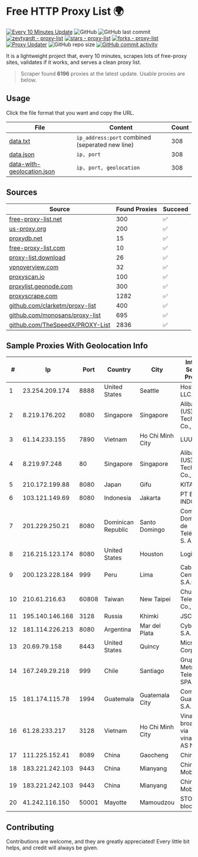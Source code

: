 
# Free HTTP Proxy List 🌍

[![Every 10 Minutes Update](https://github.com/mertguvencli/http-proxy-list/actions/workflows/main.yml/badge.svg?branch=main)](https://github.com/mertguvencli/http-proxy-list/actions/workflows/main.yml)
![GitHub](https://img.shields.io/github/license/mertguvencli/http-proxy-list)
![GitHub last commit](https://img.shields.io/github/last-commit/mertguvencli/http-proxy-list)
[![zevtyardt - proxy-list](https://img.shields.io/static/v1?label=zevtyardt&message=proxy-list&color=blue&logo=github)](https://github.com/zevtyardt/proxy-list "Go to GitHub repo")
[![stars - proxy-list](https://img.shields.io/github/stars/zevtyardt/proxy-list?style=social)](https://github.com/zevtyardt/proxy-list)
[![forks - proxy-list](https://img.shields.io/github/forks/zevtyardt/proxy-list?style=social)](https://github.com/zevtyardt/proxy-list)
[![Proxy Updater](https://github.com/zevtyardt/proxy-list/workflows/Proxy%20Updater/badge.svg)](https://github.com/zevtyardt/proxy-list/actions?query=workflow:"Proxy+Updater")
![GitHub repo size](https://img.shields.io/github/repo-size/zevtyardt/proxy-list)
[![GitHub commit activity](https://img.shields.io/github/commit-activity/m/zevtyardt/proxy-list?logo=commits)](https://github.com/zevtyardt/proxy-list/commits/main)

It is a lightweight project that, every 10 minutes, scrapes lots of free-proxy sites, validates if it works, and serves a clean proxy list.

> Scraper found **6196** proxies at the latest update. Usable proxies are below.

## Usage

Click the file format that you want and copy the URL.

|File|Content|Count|
|----|-------|-----|
|[data.txt](https://raw.githubusercontent.com/mertguvencli/http-proxy-list/main/proxy-list/data.txt)|`ip_address:port` combined (seperated new line)|308|
|[data.json](https://raw.githubusercontent.com/mertguvencli/http-proxy-list/main/proxy-list/data.json)|`ip, port`|308|
|[data-with-geolocation.json](https://raw.githubusercontent.com/mertguvencli/http-proxy-list/main/proxy-list/data-with-geolocation.json)|`ip, port, geolocation`|308|

## Sources

|Source|Found Proxies|Succeed|
|------|-------------|-------|
|[free-proxy-list.net](https://free-proxy-list.net)|300|✅|
|[us-proxy.org](https://www.us-proxy.org)|200|✅|
|[proxydb.net](http://proxydb.net)|15|✅|
|[free-proxy-list.com](https://free-proxy-list.com/?page=&port=&type%5B%5D=http&type%5B%5D=https&up_time=0&search=Search)|10|✅|
|[proxy-list.download](https://www.proxy-list.download/HTTP)|26|✅|
|[vpnoverview.com](https://vpnoverview.com/privacy/anonymous-browsing/free-proxy-servers)|32|✅|
|[proxyscan.io](https://www.proxyscan.io)|100|✅|
|[proxylist.geonode.com](https://proxylist.geonode.com/api/proxy-list?limit=300&page=1&sort_by=lastChecked&sort_type=desc&protocols=http,https)|300|✅|
|[proxyscrape.com](https://api.proxyscrape.com/v2/?request=displayproxies&protocol=http&timeout=10000&country=all&ssl=all&anonymity=all)|1282|✅|
|[github.com/clarketm/proxy-list](https://raw.githubusercontent.com/clarketm/proxy-list/master/proxy-list-raw.txt)|400|✅|
|[github.com/monosans/proxy-list](https://raw.githubusercontent.com/monosans/proxy-list/main/proxies/http.txt)|695|✅|
|[github.com/TheSpeedX/PROXY-List](https://raw.githubusercontent.com/TheSpeedX/PROXY-List/master/http.txt)|2836|✅|


## Sample Proxies With Geolocation Info

|#|Ip|Port|Country|City|Internet Service Provider|
|-|--|----|-------|----|-------------------------|
|1|23.254.209.174|8888|United States|Seattle|Hostwinds LLC.|
|2|8.219.176.202|8080|Singapore|Singapore|Alibaba (US) Technology Co., Ltd.|
|3|61.14.233.155|7890|Vietnam|Ho Chi Minh City|LUUTRUSO|
|4|8.219.97.248|80|Singapore|Singapore|Alibaba (US) Technology Co., Ltd.|
|5|210.172.199.88|8080|Japan|Gifu|KITAGATA|
|6|103.121.149.69|8080|Indonesia|Jakarta|PT EMERIO INDONESIA|
|7|201.229.250.21|8080|Dominican Republic|Santo Domingo|Compañía Dominicana de Teléfonos S. A.|
|8|216.215.123.174|8080|United States|Houston|Logix|
|9|200.123.228.184|999|Peru|Lima|Cable Selva Central S.A.C.|
|10|210.61.216.63|60808|Taiwan|New Taipei|Chunghwa Telecom Co., Ltd.|
|11|195.140.146.168|3128|Russia|Khimki|JSC IOT|
|12|181.114.226.213|8080|Argentina|Mar del Plata|CyberWave S.A.|
|13|20.69.79.158|8443|United States|Quincy|Microsoft Corporation|
|14|167.249.29.218|999|Chile|Santiago|Grupo Metrowan Telecom SPA|
|15|181.174.115.78|1994|Guatemala|Guatemala City|Comcel Guatemala S.A.|
|16|61.28.233.217|3128|Vietnam|Ho Chi Minh City|Vinadata broadcast via vinagame AS Number|
|17|111.225.152.41|8089|China|Gaocheng|Chinanet|
|18|183.221.242.103|9443|China|Mianyang|China Mobile|
|19|183.221.242.103|9443|China|Mianyang|China Mobile|
|20|41.242.116.150|50001|Mayotte|Mamoudzou|STOI-block1|



## Contributing

Contributions are welcome, and they are greatly appreciated! Every
little bit helps, and credit will always be given.


